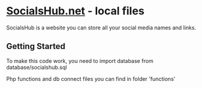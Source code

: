 # <a href="https://socialshub.net">SocialsHub.net</a> - local files
SocialsHub is a website you can store all your social media names and links.

## Getting Started
To make this code work, you need to import database from database/socialshub.sql

Php functions and db connect files you can find in folder 'functions'
